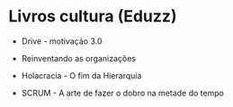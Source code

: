 

# Livros cultura (Eduzz)

* Drive - motivação 3.0

* Reinventando as organizações

* Holacracia - O fim da Hierarquia

* SCRUM -  A arte de fazer o dobro na metade do tempo

  